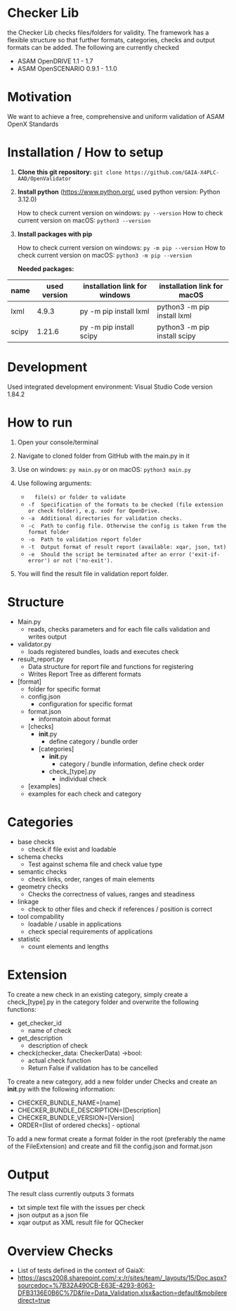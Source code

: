# Checker Lib 
the Checker Lib checks files/folders for validity. The framework has a flexible structure so that further formats, categories, checks and output formats can be added.
The following are currently checked 
- ASAM OpenDRIVE 1.1 - 1.7
- ASAM OpenSCENARIO 0.9.1 - 1.1.0

# Motivation
We want to achieve a free, comprehensive and uniform validation of ASAM OpenX Standards

# Installation / How to setup

1. **Clone this git repository:** ``` git clone https://github.com/GAIA-X4PLC-AAD/OpenValidator ```

2. **Install python** (https://www.python.org/, used python version: Python 3.12.0)

    How to check current version on windows: ```py --version```
    How to check current version on macOS: ```python3 --version```

3. **Install packages with pip**  

    How to check current version on windows: ```py -m pip --version```
    How to check current version on macOS: ```python3 -m pip --version```  

    **Needed packages:**
   
| name            | used version | installation link for windows     | installation link for macOS            |
|-----------------|--------------|-----------------------------------|----------------------------------------|
| lxml            | 4.9.3        | py -m pip install lxml            | python3 -m pip install lxml            |
| scipy           | 1.21.6       | py -m pip install scipy           | python3 -m pip install scipy           |

# Development
Used integrated development environment: Visual Studio Code version 1.84.2

# How to run
1. Open your console/terminal
2. Navigate to cloned folder from GitHub with the main.py in it
3. Use on windows: ```py main.py``` or on macOS: ```python3 main.py```
4. Use following arguments:
    - ```  file(s) or folder to validate```
    - ```-f  Specification of the formats to be checked (file extension or check folder), e.g. xodr for OpenDrive.```
    - ```-a  Additional directories for validation checks.```
    - ```-c  Path to config file. Otherwise the config is taken from the format folder```
    - ```-o  Path to validation report folder```
    - ```-t  Output format of result report (available: xqar, json, txt)```
    - ```-e  Should the script be terminated after an error ('exit-if-error') or not ('no-exit').```
    
5. You will find the result file in validation report folder.

# Structure
- Main.py
  - reads, checks parameters and for each file calls validation and writes output
- validator.py
  - loads registered bundles, loads and executes check
- result_report.py
  - Data structure for report file and functions for registering
  - Writes Report Tree as different formats
- [format]
   - folder for specific format 
   - config.json
     - configuration for specific format 
   - format.json
     - informatoin about format
   - [checks]
     - __init__.py
       - define category / bundle order 
     - [categories]
       - __init__.py
         - category / bundle information, define check order
       - check_[type].py
         - individual check
   - [examples]
    - examples for each check and category

# Categories
- base checks
  - check if file exist and loadable
- schema checks
  - Test against schema file and check value type
- semantic checks
  - check links, order, ranges of main elements
- geometry checks
  - Checks the correctness of values, ranges and steadiness 
- linkage
  - check to other files and check if references / position is correct
- tool compability
  - loadable / usable in applications 
  - check special requirements of applications 
- statistic
  - count elements and lengths

# Extension 
To create a new check in an existing category, simply create a check_[type].py in the category folder and overwrite the following functions:
- get_checker_id
  - name of check
- get_description
  - description of check
- check(checker_data: CheckerData) ->bool:
  - actual check function
  - Return False if validation has to be cancelled

To create a new category, add a new folder under Checks and create an __init__.py with the following information:
- CHECKER_BUNDLE_NAME=[name]
- CHECKER_BUNDLE_DESCRIPTION=[Description]
- CHECKER_BUNDLE_VERSION=[Version]
- ORDER=[list of ordered checks] - optional

To add a new format create a format folder in the root (preferably the name of the FileExtension) and create and fill the 
config.json and format.json 

# Output
The result class currently outputs 3 formats
- txt simple text file with the issues per check
- json output as a json file
- xqar output as XML result file for QChecker

# Overview Checks
- List of tests defined in the context of GaiaX:
- https://ascs2008.sharepoint.com/:x:/r/sites/team/_layouts/15/Doc.aspx?sourcedoc=%7B32A490CB-E63E-4293-8063-DFB3136E0B6C%7D&file=Data_Validation.xlsx&action=default&mobileredirect=true